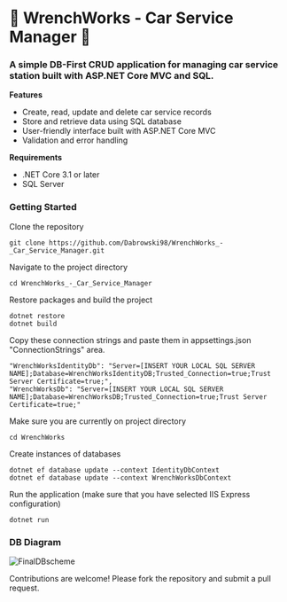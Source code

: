 # :car: **WrenchWorks - Car Service Manager** :wrench:

### A simple DB-First CRUD application for managing car service station built with ASP.NET Core MVC and SQL.
**Features**

- Create, read, update and delete car service records
- Store and retrieve data using SQL database
- User-friendly interface built with ASP.NET Core MVC
- Validation and error handling

**Requirements**

- .NET Core 3.1 or later
- SQL Server

### **Getting Started**

Clone the repository

```
git clone https://github.com/Dabrowski98/WrenchWorks_-_Car_Service_Manager.git
```
    
Navigate to the project directory
```
cd WrenchWorks_-_Car_Service_Manager
```
Restore packages and build the project
```
dotnet restore
dotnet build
```
Copy these connection strings and paste them in appsettings.json "ConnectionStrings" area.
```
"WrenchWorksIdentityDb": "Server=[INSERT YOUR LOCAL SQL SERVER NAME];Database=WrenchWorksIdentityDB;Trusted_Connection=true;Trust Server Certificate=true;",
"WrenchWorksDb": "Server=[INSERT YOUR LOCAL SQL SERVER NAME];Database=WrenchWorksDB;Trusted_Connection=true;Trust Server Certificate=true;"
```
Make sure you are currently on project directory
```
cd WrenchWorks
```

Create instances of databases
```
dotnet ef database update --context IdentityDbContext
dotnet ef database update --context WrenchWorksDbContext
```
Run the application (make sure that you have selected IIS Express configuration)
```
dotnet run
```
### **DB Diagram**
![FinalDBscheme](https://user-images.githubusercontent.com/91785830/219939229-c21f92dd-03f4-420d-be0d-5131030baf6b.png)

Contributions are welcome! Please fork the repository and submit a pull request.



